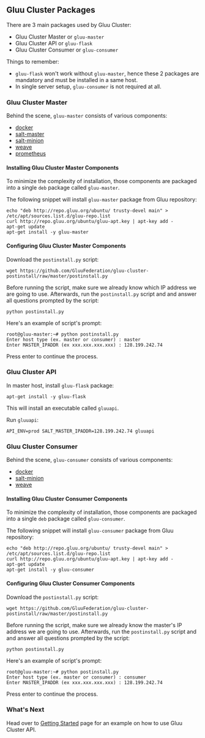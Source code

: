 ## Gluu Cluster Packages

There are 3 main packages used by Gluu Cluster:

* Gluu Cluster Master or `gluu-master`
* Gluu Cluster API or `gluu-flask`
* Gluu Cluster Consumer or `gluu-consumer`

Things to remember:

* `gluu-flask` won't work without `gluu-master`, hence these 2 packages are mandatory and must be installed in a same host.
* In single server setup, `gluu-consumer` is not required at all.

### Gluu Cluster Master

Behind the scene, `gluu-master` consists of various components:

* [docker](https://www.docker.com/)
* [salt-master](https://github.com/saltstack/salt)
* [salt-minion](https://github.com/saltstack/salt)
* [weave](http://weave.works/)
* [prometheus](http://prometheus.io/)

#### Installing Gluu Cluster Master Components

To minimize the complexity of installation, those components are packaged into a single `deb` package called `gluu-master`.

The following snippet will install `gluu-master` package from Gluu repository:

```
echo "deb http://repo.gluu.org/ubuntu/ trusty-devel main" > /etc/apt/sources.list.d/gluu-repo.list
curl http://repo.gluu.org/ubuntu/gluu-apt.key | apt-key add -
apt-get update
apt-get install -y gluu-master
```

#### Configuring Gluu Cluster Master Components

Download the `postinstall.py` script:

```
wget https://github.com/GluuFederation/gluu-cluster-postinstall/raw/master/postinstall.py
```

Before running the script, make sure we already know which IP address we are going to use.
Afterwards, run the `postinstall.py` script and and answer all questions prompted by the script:

```
python postinstall.py
```

Here's an example of script's prompt:

```
root@gluu-master:~# python postinstall.py
Enter host type (ex. master or consumer) : master
Enter MASTER_IPADDR (ex xxx.xxx.xxx.xxx) : 128.199.242.74
```

Press enter to continue the process.

### Gluu Cluster API

In master host, install `gluu-flask` package:

```
apt-get install -y gluu-flask
```

This will install an executable called `gluuapi`.

Run `gluuapi`:

```
API_ENV=prod SALT_MASTER_IPADDR=128.199.242.74 gluuapi
```

### Gluu Cluster Consumer

Behind the scene, `gluu-consumer` consists of various components:

* [docker](https://www.docker.com/)
* [salt-minion](https://github.com/saltstack/salt)
* [weave](http://weave.works/)

#### Installing Gluu Cluster Consumer Components

To minimize the complexity of installation, those components are packaged into a single `deb` package called `gluu-consumer`.

The following snippet will install `gluu-consumer` package from Gluu repository:

```
echo "deb http://repo.gluu.org/ubuntu/ trusty-devel main" > /etc/apt/sources.list.d/gluu-repo.list
curl http://repo.gluu.org/ubuntu/gluu-apt.key | apt-key add -
apt-get update
apt-get install -y gluu-consumer
```

#### Configuring Gluu Cluster Consumer Components

Download the `postinstall.py` script:

```
wget https://github.com/GluuFederation/gluu-cluster-postinstall/raw/master/postinstall.py
```

Before running the script, make sure we already know the master's IP address we are going to use.
Afterwards, run the `postinstall.py` script and and answer all questions prompted by the script:

```
python postinstall.py
```

Here's an example of script's prompt:

```
root@gluu-master:~# python postinstall.py
Enter host type (ex. master or consumer) : consumer
Enter MASTER_IPADDR (ex xxx.xxx.xxx.xxx) : 128.199.242.74
```

Press enter to continue the process.

### What's Next

Head over to [Getting Started](../getting-started/index.md) page for an example on how to use Gluu Cluster API.
